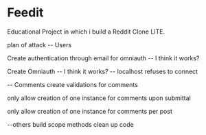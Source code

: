 # Feedit
Educational Project in which i build a Reddit Clone LITE.

plan of attack -- Users

Create authentication through email for omniauth -- I think it works?

Create Omniauth -- I think it works? -- localhost refuses to connect

-- Comments
create validations for comments

only allow creation of one instance for comments upon submittal

only allow creation of one instance for comments per post

--others
build scope methods
clean up code

